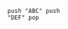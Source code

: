 <code><pre><span>push</span> <span>"ABC"</span>
<span>push</span> <span>"DEF"</span>
<span>pop</span></code></pre>
